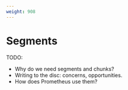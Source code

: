 ```yaml
---
weight: 908
---
```

# Segments

TODO:
- Why do we need segments and chunks?
- Writing to the disc: concerns, opportunities.
- How does Prometheus use them?
